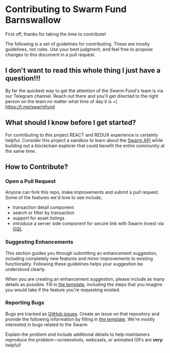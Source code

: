 # Contributing to Swarm Fund Barnswallow

First off, thanks for taking the time to contribute!

The following is a set of guidelines for contributing. These are mostly guidelines, not rules. Use your best judgment, and feel free to propose changes to this document in a pull request.

## I don't want to read this whole thing I just have a question!!!

By far the quickest way to get the attention of the Swarm Fund's team is via our Telegram channel. Reach out there and you'll get directed to the right person on the team no matter what time of day it is =) https://t.me/swarmfund

## What should I know before I get started?
For contributing to this project REACT and REDUX experience is certainly helpful. Consider this project a sandbox to learn about the [Swarm API](https://github.com/swarmfund/swarm-js-sdk) while building out a blockchain explorer that could benefit the entire community at the same time. 

## How to Contribute?

### Open a Pull Request

Anyone can fork this repo, make improvements and submit a pull request. Some of the features we'd love to see include, 

* transaction detail component
* search or filter by transaction
* support for asset listings
* introduce a server side component for secure link with Swarm Invest via [GQL](https://graphql.org/)

### Suggesting Enhancements

This section guides you through submitting an enhancement suggestion, including completely new features and minor improvements to existing functionality. Following these guidelines helps your suggestion be understood clearly.

When you are creating an enhancement suggestion, please include as many details as possible. Fill in [the template](ISSUE_TEMPLATE.md), including the steps that you imagine you would take if the feature you're requesting existed.

### Reporting Bugs

Bugs are tracked as [GitHub issues](https://guides.github.com/features/issues/). Create an issue on that repository and provide the following information by filling in [the template](ISSUE_TEMPLATE.md). We're mostly interested in bugs related to the Swarm

Explain the problem and include additional details to help maintainers reproduce the problem—screenshots, webcasts, or animated GIFs are _**very**_ helpful!
